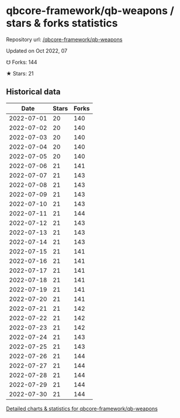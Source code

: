 # qbcore-framework/qb-weapons / stars & forks statistics

Repository url: [/qbcore-framework/qb-weapons](https://github.com/qbcore-framework/qb-weapons)

Updated on Oct 2022, 07

☋ Forks: 144

★ Stars: 21

## Historical data
| Date | Stars | Forks |
|------|-------|-------|
| 2022-07-01 | 20 | 140 | 
| 2022-07-02 | 20 | 140 | 
| 2022-07-03 | 20 | 140 | 
| 2022-07-04 | 20 | 140 | 
| 2022-07-05 | 20 | 140 | 
| 2022-07-06 | 21 | 141 | 
| 2022-07-07 | 21 | 143 | 
| 2022-07-08 | 21 | 143 | 
| 2022-07-09 | 21 | 143 | 
| 2022-07-10 | 21 | 143 | 
| 2022-07-11 | 21 | 144 | 
| 2022-07-12 | 21 | 143 | 
| 2022-07-13 | 21 | 143 | 
| 2022-07-14 | 21 | 143 | 
| 2022-07-15 | 21 | 141 | 
| 2022-07-16 | 21 | 141 | 
| 2022-07-17 | 21 | 141 | 
| 2022-07-18 | 21 | 141 | 
| 2022-07-19 | 21 | 141 | 
| 2022-07-20 | 21 | 141 | 
| 2022-07-21 | 21 | 142 | 
| 2022-07-22 | 21 | 142 | 
| 2022-07-23 | 21 | 142 | 
| 2022-07-24 | 21 | 143 | 
| 2022-07-25 | 21 | 143 | 
| 2022-07-26 | 21 | 144 | 
| 2022-07-27 | 21 | 144 | 
| 2022-07-28 | 21 | 144 | 
| 2022-07-29 | 21 | 144 | 
| 2022-07-30 | 21 | 144 | 


[Detailed charts & statistics for qbcore-framework/qb-weapons](https://reviewgithub.com/rep/qbcore-framework/qb-weapons)
